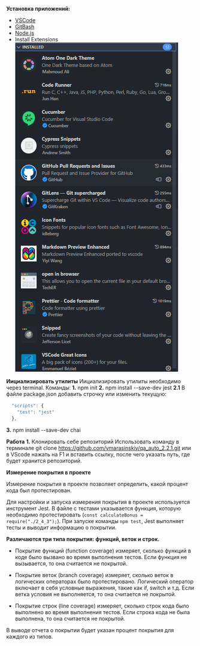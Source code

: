 **Установка приложений:**
- [VSCode](https://code.visualstudio.com/)
- [GitBash](https://git-scm.com/downloads) 
- [Node.js](https://nodejs.org/en/download/)
- Install Extensions
![Alt text](image.png)

**Иициализировать утилиты**
Иициализировать утилиты необходимо через terminal. Команды:
**1.** npm init
**2.** npm install --save-dev jest
**2.1** В файле package.json добавить строчку или изменить текущую:
```javascript
  "scripts": {
    "test": "jest"
  },
  ```
**3.** npm install --save-dev chai

**Работа**
**1.** Клонировать себе репозиторий
Использовать команду в терминале git clone https://github.com/vmarasinskiy/qa_auto_2.2.1.git или в VScode нажать на F1 и вставить ссылку, после чего указать путь, где будет хранится репозиторий.

**Измерение покрытия в проекте**

Измерение покрытия в проекте позволяет определить, какой процент кода был протестирован.

Для настройки и запуска измерения покрытия в проекте используется инструмент Jest. В файле с тестами указывается функция, которую необходимо протестировать (`const calculateBonus = require("./2_4_3");`). При запуске команды `npm test`, Jest выполняет тесты и выводит информацию о покрытии.

**Различаются три типа покрытия: функций, веток и строк.**

- Покрытие функций (function coverage) измеряет, сколько функций в коде было вызвано во время выполнения тестов. Если функция не вызывается, то она считается не покрытой.

- Покрытие веток (branch coverage) измеряет, сколько веток в логических операторах было протестировано. Логический оператор включает в себя условные выражения, такие как if, switch и т.д. Если ветка условия не выполняется, то она считается не покрытой.

- Покрытие строк (line coverage) измеряет, сколько строк кода было выполнено во время выполнения тестов. Если строка кода не была выполнена, то она считается не покрытой.

В выводе отчета о покрытии будет указан процент покрытия для каждого из типов.